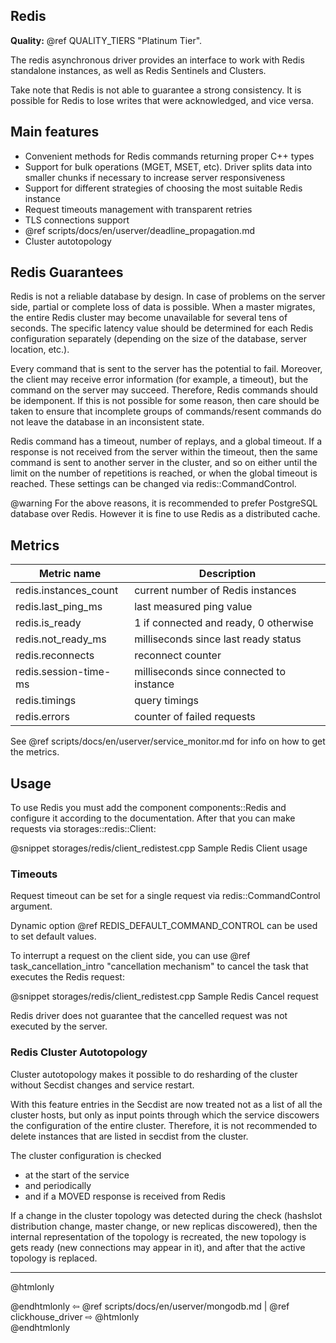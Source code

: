 ## Redis

**Quality:** @ref QUALITY_TIERS "Platinum Tier".

The redis asynchronous driver provides an interface to work with Redis
standalone instances, as well as Redis Sentinels and Clusters.

Take note that Redis is not able to guarantee a strong consistency. It is
possible for Redis to lose writes that were acknowledged, and vice
versa.

## Main features

* Convenient methods for Redis commands returning proper C++ types
* Support for bulk operations (MGET, MSET, etc). Driver splits data into smaller
  chunks if necessary to increase server responsiveness
* Support for different strategies of choosing the most suitable Redis instance
* Request timeouts management with transparent retries
* TLS connections support
* @ref scripts/docs/en/userver/deadline_propagation.md
* Cluster autotopology


## Redis Guarantees

Redis is not a reliable database by design. In case of problems on the server
side, partial or complete loss of data is possible. When a master migrates, the
entire Redis cluster may become unavailable for several tens of seconds. The
specific latency value should be determined for each Redis configuration
separately (depending on the size of the database, server location, etc.).

Every command that is sent to the server has the potential to fail. Moreover,
the client may receive error information (for example, a timeout), but the
command on the server may succeed. Therefore, Redis commands should be
idemponent. If this is not possible for some reason, then care should be taken
to ensure that incomplete groups of commands/resent commands do not leave the
database in an inconsistent state.

Redis command has a timeout, number of replays, and a global timeout. If a
response is not received from the server within the timeout, then the same
command is sent to another server in the cluster, and so on either until the
limit on the number of repetitions is reached, or when the global timeout is
reached. These settings can be changed via redis::CommandControl.

@warning For the above reasons, it is recommended to prefer PostgreSQL database
         over Redis. However it is fine to use Redis as a distributed cache.

## Metrics

| Metric name           | Description                              |
|-----------------------|------------------------------------------|
| redis.instances_count | current number of Redis instances        |
| redis.last_ping_ms    | last measured ping value                 |
| redis.is_ready        | 1 if connected and ready, 0 otherwise    |
| redis.not_ready_ms    | milliseconds since last ready status     |
| redis.reconnects      | reconnect counter                        |
| redis.session-time-ms | milliseconds since connected to instance |
| redis.timings         | query timings                            |
| redis.errors          | counter of failed requests               |

See @ref scripts/docs/en/userver/service_monitor.md for info on how to get the metrics.

## Usage

To use Redis you must add the component components::Redis and configure it
according to the documentation. After that you can make requests via 
storages::redis::Client:

@snippet storages/redis/client_redistest.cpp Sample Redis Client usage

### Timeouts

Request timeout can be set for a single request via redis::CommandControl 
argument.

Dynamic option @ref REDIS_DEFAULT_COMMAND_CONTROL can be used to set default 
values.

To interrupt a request on the client side, you can use 
@ref task_cancellation_intro "cancellation mechanism" to cancel the task 
that executes the Redis request:

@snippet storages/redis/client_redistest.cpp Sample Redis Cancel request

Redis driver does not guarantee that the cancelled request was not executed
by the server.


### Redis Cluster Autotopology

Cluster autotopology makes it possible to do resharding of the cluster
without Secdist changes and service restart.

With this feature entries in the Secdist are now treated not as a list of all
the cluster hosts, but only as input points through which the service discowers
the configuration of the entire cluster. Therefore, it is not recommended
to delete instances that are listed in secdist from the cluster.

The cluster configuration is checked
* at the start of the service
* and periodically
* and if a MOVED response is received from Redis

If a change in the cluster topology was detected during the check
(hashslot distribution change, master change, or new replicas discowered),
then the internal representation of the topology is recreated,
the new topology is gets ready (new connections may appear in it),
and after that the active topology is replaced.

----------

@htmlonly <div class="bottom-nav"> @endhtmlonly
⇦ @ref scripts/docs/en/userver/mongodb.md | @ref clickhouse_driver ⇨
@htmlonly </div> @endhtmlonly
